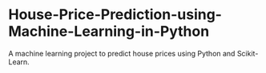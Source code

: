 # House-Price-Prediction-using-Machine-Learning-in-Python
A machine learning project to predict house prices using Python and Scikit-Learn.
